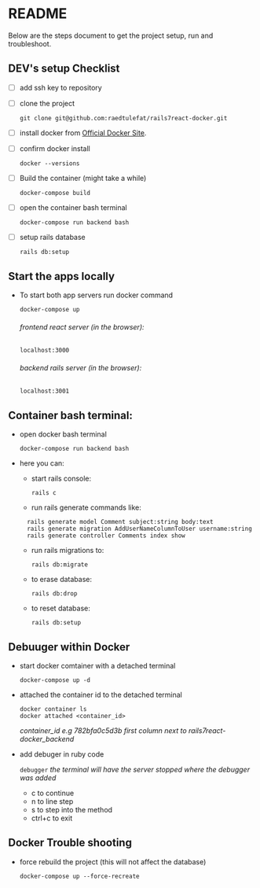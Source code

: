 # README

Below are the steps document to get the project setup, run and troubleshoot.


## DEV's setup Checklist
- [ ] add ssh key to repository
- [ ] clone the project

  `git clone git@github.com:raedtulefat/rails7react-docker.git`
- [ ] install docker from [Official Docker Site](https://docs.docker.com/desktop/mac/install/).
- [ ] confirm docker install

  `docker --versions`
- [ ] Build the container (might take a while)

  `docker-compose build`  
- [ ] open the container bash terminal

  `docker-compose run backend bash`
- [ ] setup rails database

  `rails db:setup`

## Start the apps locally
- To start both app servers run docker command

  `docker-compose up`
  ###### frontend react server (in the browser):

  `localhost:3000`
  ###### backend rails server (in the browser):

  `localhost:3001`

## Container bash terminal:
- open docker bash terminal

  `docker-compose run backend bash`
- here you can:
  * start rails console:

    `rails c`
  * run rails generate commands like:
  ```
    rails generate model Comment subject:string body:text
    rails generate migration AddUserNameColumnToUser username:string
    rails generate controller Comments index show
  ```
  * run rails migrations to:

    `rails db:migrate`
  * to erase database:

    `rails db:drop`
  * to reset database:

    `rails db:setup`

## Debuuger within Docker
- start docker comtainer with a detached terminal

  `docker-compose up -d`
- attached the container id to the detached terminal

  ```
  docker container ls
  docker attached <container_id>
  ```
  *container_id e.g 782bfa0c5d3b first column next to rails7react-docker_backend*
- add debuger in ruby code

  `debugger` *the terminal will have the server stopped where the debugger was added*
  * c to continue
  * n to line step
  * s to step into the method
  * ctrl+c to exit

## Docker Trouble shooting
- force rebuild the project (this will not affect the database)

  `docker-compose up --force-recreate`